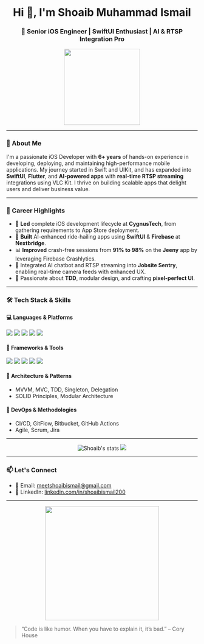
<h1 align="center">Hi 👋, I'm Shoaib Muhammad Ismail</h1>
<h3 align="center">🚀 Senior iOS Engineer | SwiftUI Enthusiast | AI & RTSP Integration Pro</h3>

<p align="center">
  <img src="https://media.giphy.com/media/26tn33aiTi1jkl6H6/giphy.gif" width="200"/>
</p>

---

### 🚀 About Me
I'm a passionate iOS Developer with **6+ years** of hands-on experience in developing, deploying, and maintaining high-performance mobile applications. My journey started in Swift and UIKit, and has expanded into **SwiftUI**, **Flutter**, and **AI-powered apps** with **real-time RTSP streaming** integrations using VLC Kit. I thrive on building scalable apps that delight users and deliver business value.

---

### 🧠 Career Highlights
- 🎯 **Led** complete iOS development lifecycle at **CygnusTech**, from gathering requirements to App Store deployment.
- 🚗 **Built** AI-enhanced ride-hailing apps using **SwiftUI** & **Firebase** at **Nextbridge**.
- 📊 **Improved** crash-free sessions from **91% to 98%** on the **Jeeny** app by leveraging Firebase Crashlytics.
- 🧠 Integrated AI chatbot and RTSP streaming into **Jobsite Sentry**, enabling real-time camera feeds with enhanced UX.
- 🧪 Passionate about **TDD**, modular design, and crafting **pixel-perfect UI**.

---

### 🛠️ Tech Stack & Skills

#### 💻 Languages & Platforms
<p>
  <img src="https://img.shields.io/badge/Swift-orange?logo=swift&logoColor=white" />
  <img src="https://img.shields.io/badge/SwiftUI-0A84FF?logo=apple&logoColor=white" />
  <img src="https://img.shields.io/badge/Flutter-02569B?logo=flutter&logoColor=white" />
  <img src="https://img.shields.io/badge/Dart-0175C2?logo=dart&logoColor=white" />
  <img src="https://img.shields.io/badge/Objective--C-lightgrey?logo=apple" />
</p>

#### 🧩 Frameworks & Tools
<p>
  <img src="https://img.shields.io/badge/UIKit-black?logo=apple&logoColor=white" />
  <img src="https://img.shields.io/badge/Combine-grey?logo=apple&logoColor=white" />
  <img src="https://img.shields.io/badge/Firebase-FFCA28?logo=firebase&logoColor=black" />
  <img src="https://img.shields.io/badge/VLC-E85C41?logo=vlc-media-player&logoColor=white" />
  <img src="https://img.shields.io/badge/CoreData-blue?logo=databricks&logoColor=white" />
</p>

#### 🧱 Architecture & Patterns
- MVVM, MVC, TDD, Singleton, Delegation  
- SOLID Principles, Modular Architecture

#### 🚀 DevOps & Methodologies
- CI/CD, GitFlow, Bitbucket, GitHub Actions  
- Agile, Scrum, Jira

---

<p align="center">
  <img src="https://github-readme-stats.vercel.app/api?username=shoaibismail&show_icons=true&theme=radical" alt="Shoaib's stats" />
  <img src="https://github-readme-stats.vercel.app/api/top-langs/?username=shoaibismail&layout=compact&theme=radical" />
</p>

---

### 📫 Let's Connect
- 📧 Email: meetshoaibismail@gmail.com
- 💼 LinkedIn: [linkedin.com/in/shoaibismail200](https://linkedin.com/in/shoaibismail200)

---

<p align="center">
  <img src="https://media.giphy.com/media/qgQUggAC3Pfv687qPC/giphy.gif" width="300" />
</p>

> “Code is like humor. When you have to explain it, it’s bad.” – Cory House
